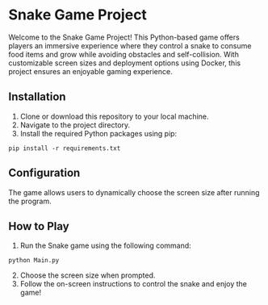 # Snake Game Project

Welcome to the Snake Game Project! This Python-based game offers players an immersive experience where they control a snake to consume food items and grow while avoiding obstacles and self-collision. With customizable screen sizes and deployment options using Docker, this project ensures an enjoyable gaming experience.

## Installation

1. Clone or download this repository to your local machine.
2. Navigate to the project directory.
3. Install the required Python packages using pip:

```
pip install -r requirements.txt
```

## Configuration

The game allows users to dynamically choose the screen size after running the program.

## How to Play

1. Run the Snake game using the following command:

```
python Main.py
```

2. Choose the screen size when prompted.
3. Follow the on-screen instructions to control the snake and enjoy the game!
